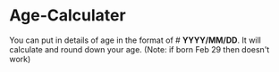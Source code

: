# Age-Calculater
You can put in details of age in the format of # **YYYY/MM/DD**. It will calculate and round down your age. (Note: if born Feb 29 then doesn't work)
